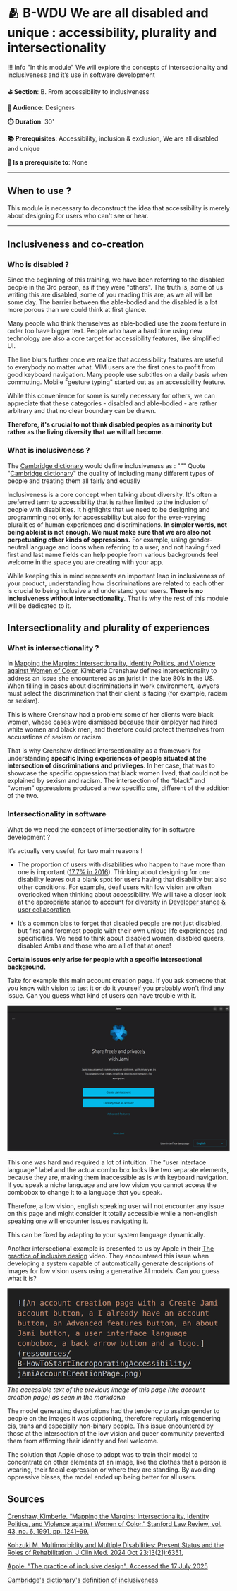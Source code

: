# 🫂 B-WDU We are all disabled and unique : accessibility, plurality and intersectionality

!!! Info "In this module"
    We will explore the concepts of intersectionality and inclusiveness and it’s use in software development

**⛳️ Section**: B. From accessibility to inclusiveness

**👥 Audience**: Designers

**⏱️ ️Duration**: 30'

**📚 Prerequisites**: Accessibility, inclusion & exclusion, We are all disabled and unique

**📖 Is a prerequisite to**: None

---


## When to use ?

This module is necessary to deconstruct the idea that accessibility is merely about designing for users who can't see or hear.

---

## Inclusiveness and co-creation
### Who is disabled ?

Since the beginning of this training, we have been referring to the disabled people in the 3rd person, as if they were "others". The truth is, some of us writing this are disabled, some of you reading this are, as we all will be some day. The barrier between the able-bodied and the disabled is a lot more porous than we could think at first glance.

Many people who think themselves as able-bodied use the zoom feature in order too have bigger text. People who have a hard time using new technology are also a core target for accessibility features, like simplified UI.

The line blurs further once we realize that accessibility features are useful to everybody no matter what. VIM users are the first ones to profit from good keyboard navigation. Many people use subtitles on a daily basis when commuting. Mobile "gesture typing" started out as an accessibility feature.

While this convenience for some is surely necessary for others, we can appreciate that these categories - disabled and able-bodied - are rather arbitrary and that no clear boundary can be drawn.

**Therefore, it's crucial to not think disabled peoples as a minority but rather as the living diversity that we will all become.**

### What is inclusiveness ?

The [Cambridge dictionary](https://dictionary.cambridge.org/dictionary/english/inclusiveness) would define inclusiveness as :
""" Quote "[Cambridge dictionary](https://dictionary.cambridge.org/dictionary/english/inclusiveness)"
    the quality of including many different types of people and treating them all fairly and equally

Inclusiveness is a core concept when talking about diversity. It's often a preferred term to accessibility that is rather limited to the inclusion of people with disabilities. It highlights that we need to be designing and programming not only for accessability but also for the ever-varying pluralities of human experiences and discriminations. **In simpler words, not being ableist is not enough. We must make sure that we are also not perpetuating other kinds of oppressions.** For example, using gender-neutral language and icons when referring to a user, and not having fixed first and last name fields can help people from various backgrounds feel welcome in the space you are creating with your app.

While keeping this in mind represents an important leap in inclusiveness of your product, understanding how discriminations are related to each other is crucial to being inclusive and understand your users. **There is no inclusiveness without intersectionality.** That is why the rest of this module will be dedicated to it.

## Intersectionality and plurality of experiences

### What is intersectionality ?

In [Mapping the Margins: Intersectionality, Identity Politics, and Violence against Women of Color](https://www.jstor.org/stable/1229039), Kimberle Crenshaw defines intersectionality to address an issue she encountered as an jurist in the late 80’s in the US. When filling in cases about discriminations in work environment, lawyers must select the discrimination that their client is facing (for example, racism or sexism).

This is where Crenshaw had a problem: some of her clients were black women, whose cases were dismissed because their employer had hired white women and black men, and therefore could protect themselves from accusations of sexism or racism.

That is why Crenshaw defined intersectionality as a framework for understanding **specific living experiences of people situated at the intersection of discriminations and privileges**. In her case, that was to showcase the specific oppression that black women lived, that could not be explained by sexism and racism. The intersection of the “black” and “women” oppressions produced a new specific one, different of the addition of the two.

### Intersectionality in software

What do we need the concept of intersectionality for in software development ?

It’s actually very useful, for two main reasons !

- The proportion of users with disabilities who happen to have more than one is important ([17.7% in 2016](https://pmc.ncbi.nlm.nih.gov/articles/PMC11545900/)). Thinking about designing for one disability leaves out a blank spot for users having that disability but also other conditions. For example, deaf users with low vision are often overlooked when thinking about accessibility. We will take a closer look at the appropriate stance to account for diversity in [Developer stance & user collaboration](B-DSU.md)

- It’s a common bias to forget that disabled people are not just disabled, but first and foremost people with their own unique life experiences and specificities. We need to think about disabled women, disabled queers, disabled Arabs and those who are all of that at once!

**Certain issues only arise for people with a specific intersectional background.**

Take for example this main account creation page. If you ask someone that you know with vision to test it or do it yourself you probably won't find any issue. Can you guess what kind of users can have trouble with it.

![A screenshot of an account creation page with a Create Jami account button, a I already have an account button, an Advanced features button, an about Jami button, a user interface language combobox, a back arrow button and a logo.](resources/b-how-to-start-incroporating-accessibility/jamiAccountCreationPage.png)

This one was hard and required a lot of intuition. The "user interface language" label and the actual combo box looks like two separate elements, because they are, making them inaccessible as is with keyboard navigation. If you speak a niche language and are low vision you cannot access the combobox to change it to a language that you speak.

Therefore, a low vision, english speaking user will not encounter any issue on this page and might consider it totally accessible while a non-english speaking one will encounter issues navigating it.

This can be fixed by adapting to your system language dynamically.

Another intersectional example is presented to us by Apple in their [The practice of inclusive design](https://developer.apple.com/videos/play/wwdc2021/10275/) video. They encountered this issue when developing a system capable of automatically generate descriptions of images for low vision users using a generative AI models. Can you guess what it is?

![The accessible text of the previous image of this page (the account creation page) as seen in the markdown](resources/b-how-to-start-incroporating-accessibility/accessibleDescription.png)
*The accessible text of the previous image of this page (the account creation page) as seen in the markdown*

The model generating descriptions had the tendency to assign gender to people on the images it was captioning, therefore regularly misgendering cis, trans and especially non-binary people. This issue encountered by those at the intersection of the low vision and queer community prevented them from affirming their identity and feel welcome.

The solution that Apple chose to adopt was to train their model to concentrate on other elements of an image, like the clothes that a person is wearing, their facial expression or where they are standing. By avoiding oppressive biases, the model ended up being better for all users.



## Sources
[Crenshaw, Kimberle. “Mapping the Margins: Intersectionality, Identity Politics, and Violence against Women of Color.” Stanford Law Review, vol. 43, no. 6, 1991, pp. 1241–99.](https://www.jstor.org/stable/1229039)

[Kohzuki M. Multimorbidity and Multiple Disabilities: Present Status and the Roles of Rehabilitation. J Clin Med. 2024 Oct 23;13(21):6351.](https://pmc.ncbi.nlm.nih.gov/articles/PMC11545900/)

[Apple. "The practice of inclusive design". Accessed the 17 July 2025](https://developer.apple.com/videos/play/wwdc2021/10275/)

[Cambridge's dictionary's definition of inclusiveness](https://dictionary.cambridge.org/dictionary/english/inclusiveness)

